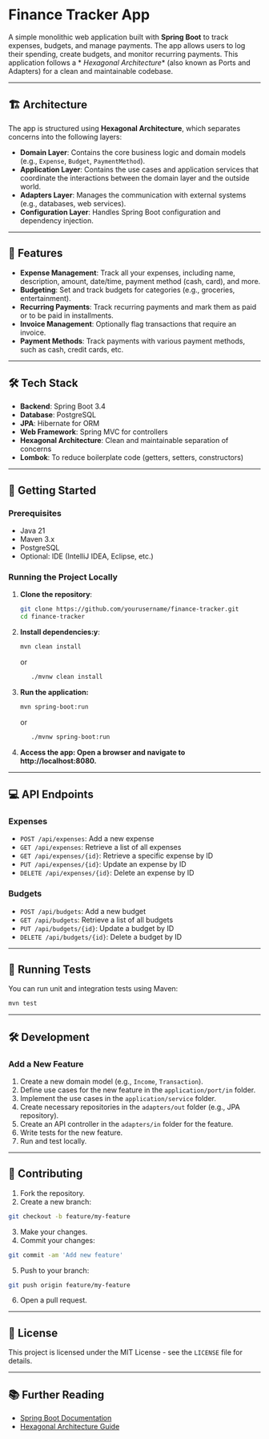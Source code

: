 # Finance Tracker App

A simple monolithic web application built with **Spring Boot** to track expenses, budgets, and manage payments. The app
allows users to log their spending, create budgets, and monitor recurring payments. This application follows a *
*Hexagonal Architecture** (also known as Ports and Adapters) for a clean and maintainable codebase.

---

## 🏗️ Architecture

The app is structured using **Hexagonal Architecture**, which separates concerns into the following layers:

- **Domain Layer**: Contains the core business logic and domain models (e.g., `Expense`, `Budget`, `PaymentMethod`).
- **Application Layer**: Contains the use cases and application services that coordinate the interactions between the
  domain layer and the outside world.
- **Adapters Layer**: Manages the communication with external systems (e.g., databases, web services).
- **Configuration Layer**: Handles Spring Boot configuration and dependency injection.

---

## 📝 Features

- **Expense Management**: Track all your expenses, including name, description, amount, date/time, payment method (cash,
  card), and more.
- **Budgeting**: Set and track budgets for categories (e.g., groceries, entertainment).
- **Recurring Payments**: Track recurring payments and mark them as paid or to be paid in installments.
- **Invoice Management**: Optionally flag transactions that require an invoice.
- **Payment Methods**: Track payments with various payment methods, such as cash, credit cards, etc.

---

## 🛠️ Tech Stack

- **Backend**: Spring Boot 3.4
- **Database**: PostgreSQL
- **JPA**: Hibernate for ORM
- **Web Framework**: Spring MVC for controllers
- **Hexagonal Architecture**: Clean and maintainable separation of concerns
- **Lombok**: To reduce boilerplate code (getters, setters, constructors)

---

## 🚀 Getting Started

### Prerequisites

- Java 21
- Maven 3.x
- PostgreSQL
- Optional: IDE (IntelliJ IDEA, Eclipse, etc.)

### Running the Project Locally

1. **Clone the repository**:
   ```bash
   git clone https://github.com/yourusername/finance-tracker.git
   cd finance-tracker
   ```
2. **Install dependencies:y**:
   ```bash
   mvn clean install
   ```
   or
    ```bash
       ./mvnw clean install
    ```
3. **Run the application:**
   ```bash
   mvn spring-boot:run
   ```
   or
    ```bash
       ./mvnw spring-boot:run
    ```

4. **Access the app: Open a browser and navigate to http://localhost:8080.**

---

## 💻 API Endpoints

### Expenses

- `POST /api/expenses`: Add a new expense
- `GET /api/expenses`: Retrieve a list of all expenses
- `GET /api/expenses/{id}`: Retrieve a specific expense by ID
- `PUT /api/expenses/{id}`: Update an expense by ID
- `DELETE /api/expenses/{id}`: Delete an expense by ID

### Budgets

- `POST /api/budgets`: Add a new budget
- `GET /api/budgets`: Retrieve a list of all budgets
- `PUT /api/budgets/{id}`: Update a budget by ID
- `DELETE /api/budgets/{id}`: Delete a budget by ID

---

## 🧪 Running Tests

You can run unit and integration tests using Maven:

```bash
mvn test
```

---

## 🛠️ Development

### Add a New Feature

1. Create a new domain model (e.g., `Income`, `Transaction`).
2. Define use cases for the new feature in the `application/port/in` folder.
3. Implement the use cases in the `application/service` folder.
4. Create necessary repositories in the `adapters/out` folder (e.g., JPA repository).
5. Create an API controller in the `adapters/in` folder for the feature.
6. Write tests for the new feature.
7. Run and test locally.

---

## 🤝 Contributing

1. Fork the repository.
2. Create a new branch:

```bash
git checkout -b feature/my-feature
```

3. Make your changes.
4. Commit your changes:

```bash
git commit -am 'Add new feature'
```

5. Push to your branch:

```bash
git push origin feature/my-feature
```

6. Open a pull request.

---

## 📜 License

This project is licensed under the MIT License - see the `LICENSE` file for details.

---

## 📚 Further Reading

- [Spring Boot Documentation](https://spring.io/projects/spring-boot)
- [Hexagonal Architecture Guide](https://alistair.cockburn.us/hexagonal-architecture/)

